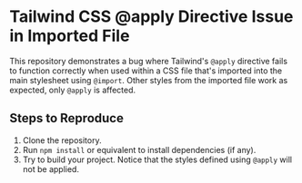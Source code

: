 # Tailwind CSS @apply Directive Issue in Imported File

This repository demonstrates a bug where Tailwind's `@apply` directive fails to function correctly when used within a CSS file that's imported into the main stylesheet using `@import`. Other styles from the imported file work as expected, only `@apply` is affected.

## Steps to Reproduce

1. Clone the repository.
2. Run `npm install` or equivalent to install dependencies (if any).
3. Try to build your project. Notice that the styles defined using `@apply` will not be applied.